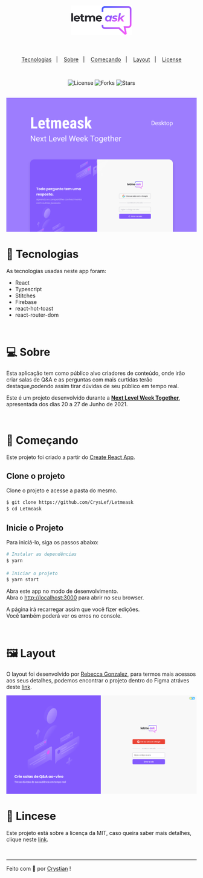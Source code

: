 <h1 align="center">
    <img alt='Logo do Letmeask' src='.github/logo.svg' width='160px'>
</h1>

<br>

<p align='center'>
  <a href="#tecnologias">Tecnologias</a>&nbsp;&nbsp;&nbsp;|&nbsp;&nbsp;&nbsp;
  <a href="#sobre">Sobre</a>&nbsp;&nbsp;&nbsp;|&nbsp;&nbsp;&nbsp;
  <a href="#começando">Começando</a>&nbsp;&nbsp;&nbsp;|&nbsp;&nbsp;&nbsp;
  <a href="#layout">Layout</a>&nbsp;&nbsp;&nbsp;|&nbsp;&nbsp;&nbsp;
  <a href="#license">License</a>
</p>

<br>

<p align="center">
  <img  src="https://img.shields.io/static/v1?label=license&message=MIT&color=FFFFFF&labelColor=8257E5" alt="License">
  
  <img src="https://img.shields.io/github/forks/CrysLef/gama-repo?label=forks&message=MIT&color=FFFFFF&labelColor=8257E5" alt="Forks">     

  <img src="https://img.shields.io/github/stars/CrysLef/gama-repo?label=stars&message=MIT&color=FFFFFF&labelColor=8257E5" alt="Stars">
</p>

<br>

<img src=".github/cover.svg" alt="Imagem de layout">

<br >

# 🤖 Tecnologias

As tecnologias usadas neste app foram:

* React
* Typescript
* Stitches
* Firebase
* react-hot-toast
* react-router-dom


<br>

# 💻 Sobre

Esta aplicação tem como público alvo criadores de conteúdo, onde irão criar salas de Q&A e as perguntas com mais curtidas terão destaque,podendo assim tirar dúvidas de seu público em tempo real.

Este é um projeto desenvolvido durante a **[Next Level Week Together](https://nextlevelweek.com/)**, apresentada dos dias 20 a 27 de Junho de 2021.



<br>


# 🚀 Começando

Este projeto foi criado a partir do [Create React App](https://github.com/facebook/create-react-app).

## Clone o projeto

Clone o projeto e acesse a pasta do mesmo.

```bash
$ git clone https://github.com/CrysLef/Letmeask
$ cd Letmeask
```
## Inicie o Projeto


Para iniciá-lo, siga os passos abaixo:

```bash
# Instalar as dependências
$ yarn

# Iniciar o projeto
$ yarn start
```

Abra este app no modo de desenvolvimento.\
Abra o [http://localhost:3000](http://localhost:3000) para abrir no seu browser.

A página irá recarregar assim que você fizer edições.\
Você também poderá ver os erros no console.

<br>

# 🖼️ Layout

O layout foi desenvolvido por [Rebecca Gonzalez](https://www.figma.com/@rebecca), para termos mais acessos aos seus detalhes, podemos encontrar o projeto dentro do Figma atráves deste [link](https://www.figma.com/community/file/1009824839797878169).

<img src=".github/project.png" alt="Imagem de layout">

<br>

# 📝 Lincese

Este projeto está sobre a licença da MIT, caso queira saber mais detalhes, clique neste [link](LICENSE.md).

<br>

-----

Feito com 💜 por [Crystian](https://www.linkedin.com/in/crystian-lefundes/) !
